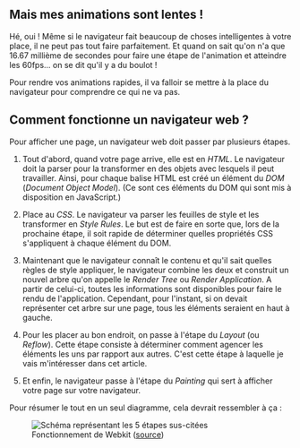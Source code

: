 ## Mais mes animations sont lentes&nbsp;!

Hé, oui&nbsp;! Même si le navigateur fait beaucoup de choses intelligentes à votre place, il ne peut pas tout faire parfaitement. Et quand on sait qu'on n'a que 16.67 millième de secondes pour faire une étape de l'animation et atteindre les 60fps... on se dit qu'il y a du boulot&nbsp;!

Pour rendre vos animations rapides, il va falloir se mettre à la place du navigateur pour comprendre ce qui ne va pas.

## Comment fonctionne un navigateur web&nbsp;?

Pour afficher une page, un navigateur web doit passer par plusieurs étapes.

1. Tout d'abord, quand votre page arrive, elle est en _HTML_. Le navigateur doit la parser pour la transformer en des objets avec lesquels il peut travailler. Ainsi, pour chaque balise HTML est créé un élément du _DOM_ (_Document Object Model_). (Ce sont ces éléments du DOM qui sont mis à disposition en JavaScript.)

2. Place au _CSS_. Le navigateur va parser les feuilles de style et les transformer en _Style Rules_. Le but est de faire en sorte que, lors de la prochaine étape, il soit rapide de déterminer quelles propriétés CSS s'appliquent à chaque élément du DOM.

3. Maintenant que le navigateur connaît le contenu et qu'il sait quelles règles de style appliquer, le navigateur combine les deux et construit un nouvel arbre qu'on appelle le _Render Tree_ ou _Render Application_. A partir de celui-ci, toutes les informations sont disponibles pour faire le rendu de l'application. Cependant, pour l'instant, si on devait représenter cet arbre sur une page, tous les éléments seraient en haut à gauche.

4. Pour les placer au bon endroit, on passe à l'étape du _Layout_ (ou _Reflow_). Cette étape consiste à déterminer comment agencer les éléments les uns par rapport aux autres. C'est cette étape à laquelle je vais m'intéresser dans cet article.

5. Et enfin, le navigateur passe à l'étape du _Painting_ qui sert à afficher votre page sur votre navigateur.

Pour résumer le tout en un seul diagramme, cela devrait ressembler à ça&nbsp;:

<figure tabindex="0">
<img src="/images/posts/des-animations-performantes/browser-flow.png" alt="Schéma représentant les 5 étapes sus-citées">
<figcaption>Fonctionnement de Webkit (<a href="https://www.html5rocks.com/en/tutorials/internals/howbrowserswork/#Main_flow_examples">source</a>)</figcaption>
</figure>
